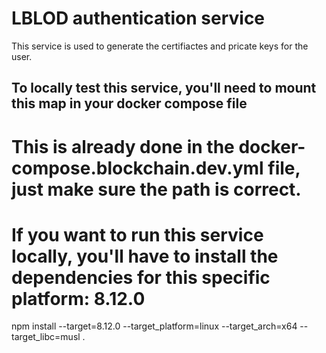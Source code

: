 # LBLOD authentication service

This service is used to generate the certifiactes and pricate keys for the user.

## To locally test this service, you'll need to mount this map in your docker compose file

# This is already done in the docker-compose.blockchain.dev.yml file, just make sure the path is correct.

# If you want to run this service locally, you'll have to install the dependencies for this specific platform: 8.12.0

npm install --target=8.12.0 --target_platform=linux --target_arch=x64 --target_libc=musl .
